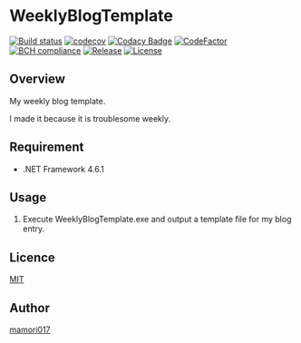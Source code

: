 # WeeklyBlogTemplate

[![Build status](https://ci.appveyor.com/api/projects/status/2adibjfnp4a55cuw?svg=true)](https://ci.appveyor.com/project/mamori017/weeklyblogtemplate)
[![codecov](https://codecov.io/gh/mamori017/WeeklyBlogTemplate/branch/master/graph/badge.svg)](https://codecov.io/gh/mamori017/WeeklyBlogTemplate)
[![Codacy Badge](https://api.codacy.com/project/badge/Grade/44aab32aa6bc4fe39c34a1e1d8487ae4)](https://www.codacy.com/app/mamori017/WeeklyBlogTemplate?utm_source=github.com&amp;utm_medium=referral&amp;utm_content=mamori017/WeeklyBlogTemplate&amp;utm_campaign=Badge_Grade)
[![CodeFactor](https://www.codefactor.io/repository/github/mamori017/weeklyblogtemplate/badge)](https://www.codefactor.io/repository/github/mamori017/weeklyblogtemplate)
[![BCH compliance](https://bettercodehub.com/edge/badge/mamori017/WeeklyBlogTemplate?branch=master)](https://bettercodehub.com/)
[![Release](https://img.shields.io/github/release/mamori017/WeeklyBlogTemplate.svg)](https://github.com/mamori017/WeeklyBlogTemplate/releases/latest)
[![License](https://img.shields.io/github/license/mamori017/WeeklyBlogTemplate.svg)](https://github.com/mamori017/WeeklyBlogTemplate/blob/master/LICENSE)

## Overview

My weekly blog template.

I made it because it is troublesome weekly.

## Requirement

- .NET Framework 4.6.1

## Usage

1. Execute WeeklyBlogTemplate.exe and output a template file for my blog entry.

## Licence

[MIT](https://github.com/mamori017/WeeklyBlogTemplate/blob/master/LICENSE)

## Author

[mamori017](https://github.com/mamori017)